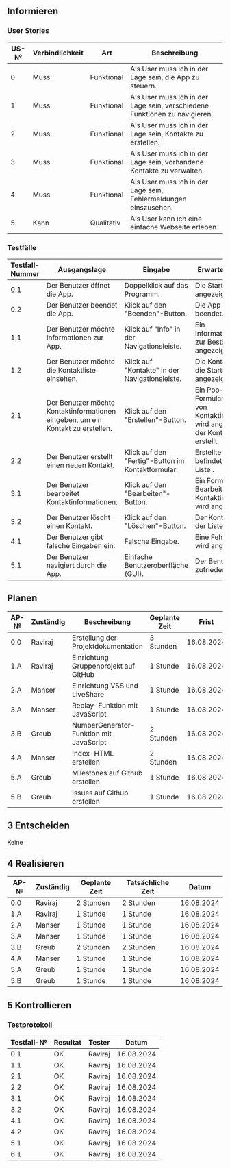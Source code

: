 ## Informieren

### User Stories

| US-№ | Verbindlichkeit | Art          | Beschreibung                                                       |
| ---- | --------------- | ------------ | ------------------------------------------------------------------|
| 0    | Muss            | Funktional   | Als User muss ich in der Lage sein, die App zu steuern. |
| 1    | Muss            | Funktional   | Als User muss ich in der Lage sein, verschiedene Funktionen zu navigieren. |
| 2    | Muss            | Funktional   | Als User muss ich in der Lage sein, Kontakte zu erstellen. |
| 3    | Muss            | Funktional   | Als User muss ich in der Lage sein, vorhandene Kontakte zu verwalten. |
| 4    | Muss            | Funktional   | Als User muss ich in der Lage sein, Fehlermeldungen einszusehen. |
| 5    | Kann            | Qualitativ   | Als User kann ich eine einfache Webseite erleben. |



### Testfälle

| Testfall-Nummer | Ausgangslage                                  | Eingabe                                        | Erwartete Ausgabe                                                      |
| --------------- | --------------------------------------------- | ---------------------------------------------- | ---------------------------------------------------------------------- |
| 0.1             | Der Benutzer öffnet die App.                  | Doppelklick auf das Programm.                  | Die Startseite wird angezeigt.                                         |
| 0.2             | Der Benutzer beendet die App.                 | Klick auf den "Beenden"-Button.                | Die App wird beendet.                                                  |
| 1.1             | Der Benutzer möchte Informationen zur App.    | Klick auf "Info" in der Navigationsleiste.     | Ein Informationsdialog zur Bestätigung wird angezeigt.                 |
| 1.2             | Der Benutzer möchte die Kontaktliste einsehen.| Klick auf "Kontakte" in der Navigationsleiste. | Die Kontaktliste bzw. die Startseite wird angezeigt.                   |
| 2.1             | Der Benutzer möchte Kontaktinformationen eingeben, um ein Kontakt zu erstellen.    | Klick auf den "Erstellen"-Button.              | Ein Pop-up-Formular zur Eingabe von Kontaktinformationen wird angezeigt und der Kontakt wird erstellt. |
| 2.2             | Der Benutzer erstellt einen neuen Kontakt.    | Klick auf den "Fertig"-Button im Kontaktformular.              | Erstellte Kontakt befindet sich in der Liste . |
| 3.1             | Der Benutzer bearbeitet Kontaktinformationen. | Klick auf den "Bearbeiten"-Button.             | Ein Formular zur Bearbeitung der Kontaktinformationen wird angezeigt.  |
| 3.2             | Der Benutzer löscht einen Kontakt.            | Klick auf den "Löschen"-Button.                | Der Kontakt wird aus der Liste entfernt.                               |
| 4.1             | Der Benutzer gibt falsche Eingaben ein.       | Falsche Eingabe.                               | Eine Fehlermeldung wird angezeigt.                                     |
| 5.1             | Der Benutzer navigiert durch die App.         | Einfache Benutzeroberfläche (GUI).             | Der Benutzer ist zufrieden.                                            |

## Planen


| AP-№ | Zuständig | Beschreibung                            | Geplante Zeit | Frist        |
| ---- | --------- | --------------------------------------- | ------------- | ------------ |
| 0.0  | Raviraj   | Erstellung der Projektdokumentation    | 3 Stunden     | 16.08.2024   |
| 1.A  | Raviraj   | Einrichtung Gruppenprojekt auf GitHub     | 1 Stunde     | 16.08.2024  |
| 2.A  | Manser   | Einrichtung VSS und LiveShare         | 1 Stunde    | 16.08.2024   |
| 3.A  | Manser   | Replay-Funktion mit JavaScript  | 1 Stunde | 16.08.2024   |
| 3.B  | Greub   | NumberGenerator-Funktion mit JavaScript | 2 Stunden | 16.08.2024   |
| 4.A  | Manser   | Index-HTML erstellen         | 2 Stunden     | 16.08.2024   |
| 5.A  | Greub   | Milestones auf Github erstellen        | 1 Stunde    | 16.08.2024   |
| 5.B  | Greub   | Issues auf Github erstellen        | 1 Stunde    | 16.08.2024   |

## 3 Entscheiden

Keine

## 4 Realisieren

| AP-№ | Zuständig | Geplante Zeit | Tatsächliche Zeit | Datum      |
| ---- | --------- | ------------- | ----------------- | ---------- |
| 0.0  | Raviraj   | 2 Stunden      | 2 Stunden         | 16.08.2024 |
| 1.A  | Raviraj   | 1 Stunde      | 1 Stunde      | 16.08.2024 |
| 2.A  | Manser   | 1 Stunde      | 1 Stunde         | 16.08.2024 |
| 3.A  | Manser   | 1 Stunde      | 1 Stunde        | 16.08.2024 |
| 3.B  | Greub   | 2 Stunden      | 2 Stunden         | 16.08.2024 |
| 4.A  | Manser   | 1 Stunde     | 1 Stunde        | 16.08.2024 |
| 5.A  | Greub   | 1 Stunde      | 1 Stunde         | 16.08.2024 |
| 5.B  | Greub   | 1 Stunde      | 1 Stunde         | 16.08.2024 |

## 5 Kontrollieren

### Testprotokoll

| Testfall-№ | Resultat | Tester  | Datum     |
| -----------| ---------| --------| ----------|
| 0.1        | OK       | Raviraj | 16.08.2024|
| 1.1        | OK       | Raviraj | 16.08.2024|
| 2.1        | OK       | Raviraj | 16.08.2024|
| 2.2        | OK       | Raviraj | 16.08.2024|
| 3.1        | OK       | Raviraj | 16.08.2024|
| 3.2        | OK       | Raviraj | 16.08.2024|
| 4.1        | OK       | Raviraj | 16.08.2024|
| 4.2        | OK       | Raviraj | 16.08.2024|
| 5.1        | OK       | Raviraj | 16.08.2024|
| 6.1        | OK       | Raviraj | 16.08.2024|

